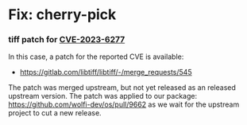 # Fix: cherry-pick

### tiff patch for [CVE-2023-6277](https://github.com/advisories/GHSA-fq8g-55cp-756j)

In this case, a patch for the reported CVE is available:

- https://gitlab.com/libtiff/libtiff/-/merge_requests/545

The patch was merged upstream, but not yet released as an released upstream version. The patch was applied to our package: https://github.com/wolfi-dev/os/pull/9662 as we wait for the upstream project to cut a new release.
